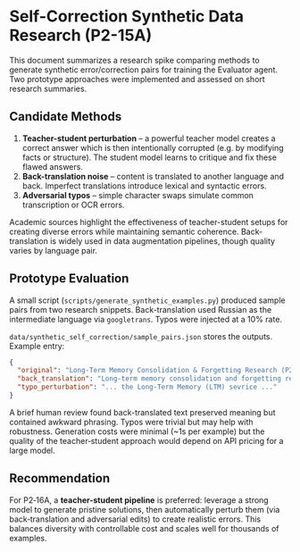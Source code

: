 # Self-Correction Synthetic Data Research (P2-15A)

This document summarizes a research spike comparing methods to generate synthetic error/correction pairs for training the Evaluator agent. Two prototype approaches were implemented and assessed on short research summaries.

## Candidate Methods

1. **Teacher-student perturbation** – a powerful teacher model creates a correct answer which is then intentionally corrupted (e.g. by modifying facts or structure). The student model learns to critique and fix these flawed answers.
2. **Back-translation noise** – content is translated to another language and back. Imperfect translations introduce lexical and syntactic errors.
3. **Adversarial typos** – simple character swaps simulate common transcription or OCR errors.

Academic sources highlight the effectiveness of teacher-student setups for creating diverse errors while maintaining semantic coherence. Back-translation is widely used in data augmentation pipelines, though quality varies by language pair.

## Prototype Evaluation

A small script (`scripts/generate_synthetic_examples.py`) produced sample pairs from two research snippets. Back-translation used Russian as the intermediate language via `googletrans`. Typos were injected at a 10% rate.

`data/synthetic_self_correction/sample_pairs.json` stores the outputs. Example entry:

```json
{
  "original": "Long-Term Memory Consolidation & Forgetting Research (P2-19A)...",
  "back_translation": "Long-term memory consolidation and forgetting research (P2-19A)...",
  "typo_perturbation": "... the Long-Term Memory (LTM) sevrice ..."
}
```

A brief human review found back-translated text preserved meaning but contained awkward phrasing. Typos were trivial but may help with robustness. Generation costs were minimal (~1s per example) but the quality of the teacher‑student approach would depend on API pricing for a large model.

## Recommendation

For P2‑16A, a **teacher-student pipeline** is preferred: leverage a strong model to generate pristine solutions, then automatically perturb them (via back‑translation and adversarial edits) to create realistic errors. This balances diversity with controllable cost and scales well for thousands of examples.

